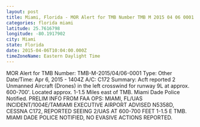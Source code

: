 ```yaml
---
layout: post
title: Miami, Florida - MOR Alert for TMB Number TMB M 2015 04 06 0001 Type Other Date Time
categories: florida miami
latitude: 25.7616798
longitude: -80.1917902
city: Miami
state: Florida
date: 2015-04-06T10:04:00.000Z
timeZoneName: Eastern Daylight Time
---
```


MOR Alert for TMB
Number: TMB-M-2015/04/06-0001
Type: Other
Date/Time: Apr 6, 2015 - 1404Z
A/C: C172
Summary: Acft reported 2 Unmanned Aircraft (Drones) in the left crosswind for runway 9L at approx. 600-700'. Located approx. 1-1.5 Miles east of TMB. Miami Dade Police Notified. 
PRELIM INFO FROM FAA OPS: MIAMI, FL/UAS INCIDENT/1004E/TAMIAMI EXECUTIVE AIRPORT ADVISED N5358D, CESSNA C172, REPORTED SEEING 2/UAS AT 600-700 FEET 1-1.5 E TMB. MIAMI DADE POLICE NOTIFIED, NO EVASIVE ACTIONS REPORTED.